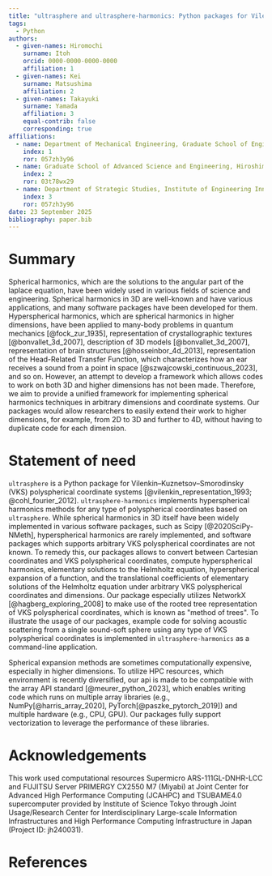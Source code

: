 ```yaml
---
title: "ultrasphere and ultrasphere-harmonics: Python packages for Vilenkin–Kuznetsov–Smorodinsky polyspherical coordinates and hyperspherical harmonics methods in array API"
tags:
  - Python
authors:
  - given-names: Hiromochi
    surname: Itoh
    orcid: 0000-0000-0000-0000
    affiliation: 1
  - given-names: Kei
    surname: Matsushima
    affiliation: 2
  - given-names: Takayuki
    surname: Yamada
    affiliation: 3
    equal-contrib: false
    corresponding: true
affiliations:
  - name: Department of Mechanical Engineering, Graduate School of Engineering, The University of Tokyo, Japan
    index: 1
    ror: 057zh3y96
  - name: Graduate School of Advanced Science and Engineering, Hiroshima University, Japan
    index: 2
    ror: 03t78wx29
  - name: Department of Strategic Studies, Institute of Engineering Innovation, Graduate School of Engineering, The University of Tokyo
    index: 3
    ror: 057zh3y96
date: 23 September 2025
bibliography: paper.bib
---
```


# Summary

Spherical harmonics, which are the solutions to the angular part of the laplace equation, have been widely used in various fields of science and engineering.
Spherical harmonics in 3D are well-known and have various applications, and many software packages have been developed for them.
Hyperspherical harmonics, which are spherical harmonics in higher dimensions, have been applied to many-body problems in quantum mechanics [@fock_zur_1935], representation of crystallographic textures [@bonvallet_3d_2007], description of 3D models [@bonvallet_3d_2007], representation of brain structures [@hosseinbor_4d_2013], representation of the Head-Related Transfer Function, which characterizes how an ear receives a sound from a point in space [@szwajcowski_continuous_2023], and so on.
However, an attempt to develop a framework which allows codes to work on both 3D and higher dimensions has not been made.
Therefore, we aim to provide a unified framework for implementing spherical harmonics techniques in arbitrary dimensions and coordinate systems.
Our packages would allow researchers to easily extend their work to higher dimensions, for example, from 2D to 3D and further to 4D, without having to duplicate code for each dimension.

# Statement of need

`ultrasphere` is a Python package for Vilenkin–Kuznetsov–Smorodinsky (VKS) polyspherical coordinate systems [@vilenkin_representation_1993; @cohl_fourier_2012].
`ultrasphere-harmonics` implements hyperspherical harmonics methods for any type of polyspherical coordinates based on `ultrasphere`.
While spherical harmonics in 3D itself have been widely implemented in various software packages, such as Scipy [@2020SciPy-NMeth], hyperspherical harmonics are rarely implemented, and software packages which supports arbitrary VKS polyspherical coordinates are not known.
To remedy this, our packages allows to convert between Cartesian coordinates and VKS polyspherical coordinates, compute hyperspherical harmonics, elementary solutions to the Helmholtz equation, hyperspherical expansion of a function, and the translational coefficients of elementary solutions of the Helmholtz equation under arbitrary VKS polyspherical coordinates and dimensions.
Our package especially utilizes NetworkX [@hagberg_exploring_2008] to make use of the rooted tree representation of VKS polyspherical coordinates, which is known as "method of trees".
To illustrate the usage of our packages, example code for solving acoustic scattering from a single sound-soft sphere using any type of VKS polyspherical coordinates is implemented in `ultrasphere-harmonics` as a command-line application.

Spherical expansion methods are sometimes computationally expensive, especially in higher dimensions.
To utilize HPC resources, which environment is recently diversified, our api is made to be compatible with the array API standard [@meurer_python_2023], which enables writing code which runs on multiple array libraries (e.g., NumPy[@harris_array_2020], PyTorch[@paszke_pytorch_2019]) and multiple hardware (e.g., CPU, GPU).
Our packages fully support vectorization to leverage the performance of these libraries.

# Acknowledgements

This work used computational resources
Supermicro ARS-111GL-DNHR-LCC and FUJITSU Server PRIMERGY CX2550 M7 (Miyabi) at Joint Center for Advanced High Performance Computing (JCAHPC) and
TSUBAME4.0 supercomputer provided by Institute of Science Tokyo
through Joint Usage/Research Center for Interdisciplinary Large-scale Information Infrastructures and High Performance Computing Infrastructure in Japan (Project ID: jh240031).

# References
